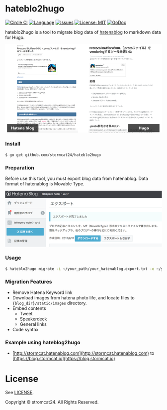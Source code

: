 hateblo2hugo
=======

[![Circle CI](https://circleci.com/gh/stormcat24/hateblo2hugo.svg?style=shield&circle-token=388632f89f829c91445405176f51c11bd066e3d5)](https://circleci.com/gh/stormcat24/hateblo2hugo)
[![Language](https://img.shields.io/badge/language-go-brightgreen.svg?style=flat)](https://golang.org/)
[![issues](https://img.shields.io/github/issues/stormcat24/hateblo2hugo.svg?style=flat)](https://github.com/stormcat24/hateblo2hugo/issues?state=open)
[![License: MIT](https://img.shields.io/badge/license-MIT-orange.svg)](LICENSE)
[![GoDoc](https://godoc.org/github.com/stormcat24/hateblo2hugo?status.png)](https://godoc.org/github.com/stormcat24/hateblo2hugo)

hateblo2hugo is a tool to migrate blog data of [hatenablog](http://hatenablog.com/) to markdown data for Hugo.

![img](img/hateblo2hugo_01.png)

### Install

```bash
$ go get github.com/stormcat24/hateblo2hugo
```

### Preparation

Before use this tool, you must export blog data from hatenablog. Data format of hatenablog is Movable Type.

![img](img/hateblo2hugo_02.png)

### Usage

```bash
$ hateblo2hugo migrate -i ~/your_path/your_hatenablog.export.txt -o ~/your_path/your_hugo_blog/blog/
```

### Migration Features

* Remove Hatena Keyword link
* Download images from hatena photo life, and locate files to `{blog_dir}/static/images` directory.
* Embed contents
    * Tweet
    * Speakerdeck
    * General links
* Code syntax

### Example using hateblog2hugo

* [http://stormcat.hatenablog.com](http://stormcat.hatenablog.com) to [https://blog.stormcat.io](https://blog.stormcat.io)

License
===
See [LICENSE](LICENSE).

Copyright © stromcat24. All Rights Reserved.

